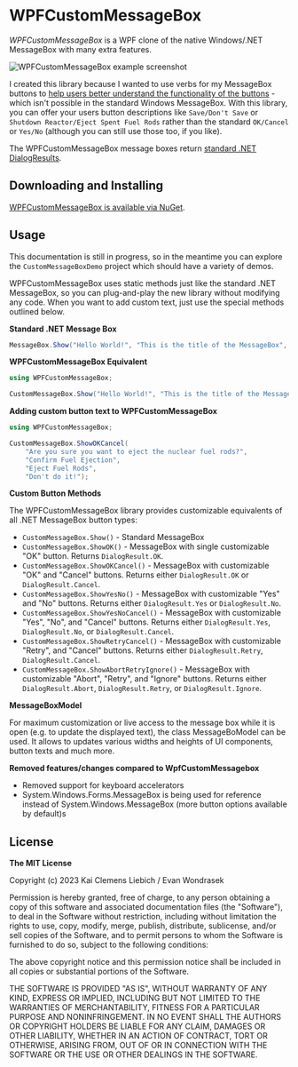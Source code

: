 WPFCustomMessageBox
=====================

*WPFCustomMessageBox* is a WPF clone of the native Windows/.NET MessageBox with many extra features.

![WPFCustomMessageBox example screenshot](http://i.stack.imgur.com/AQgEj.png)

I created this library because I wanted to use verbs for my MessageBox buttons to [help users better understand the functionality of the buttons](http://ux.stackexchange.com/a/9960/12349) - which isn't possible in the standard Windows MessageBox. With this library, you can offer your users button descriptions like `Save/Don't Save` or `Shutdown Reactor/Eject Spent Fuel Rods` rather than the standard `OK/Cancel` or `Yes/No` (although you can still use those too, if you like).

The WPFCustomMessageBox message boxes return [standard .NET DialogResults](http://msdn.microsoft.com/en-us/library/system.windows.DialogResult%28v=vs.100%29.aspx).

## Downloading and Installing ##

[WPFCustomMessageBox is available via NuGet](https://www.nuget.org/packages/WPFCustomMessageBox/).

## Usage ##

This documentation is still in progress, so in the meantime you can explore the `CustomMessageBoxDemo` project which should have a variety of demos.

WPFCustomMessageBox uses static methods just like the standard .NET MessageBox, so you can plug-and-play the new library without modifying any code. When you want to add custom text, just use the special methods outlined below.

**Standard .NET Message Box**


```csharp
MessageBox.Show("Hello World!", "This is the title of the MessageBox", MessageBoxButtons.OKCancel);
```

**WPFCustomMessageBox Equivalent**


```csharp
using WPFCustomMessageBox;

CustomMessageBox.Show("Hello World!", "This is the title of the MessageBox", MessageBoxButtons.OKCancel);
```

**Adding custom button text to WPFCustomMessageBox**

```csharp
using WPFCustomMessageBox;

CustomMessageBox.ShowOKCancel(
    "Are you sure you want to eject the nuclear fuel rods?",
    "Confirm Fuel Ejection",
    "Eject Fuel Rods",
    "Don't do it!");
```

**Custom Button Methods**

The WPFCustomMessageBox library provides customizable equivalents of all .NET MessageBox button types:

* `CustomMessageBox.Show()` - Standard MessageBox
* `CustomMessageBox.ShowOK()` - MessageBox with single customizable "OK" button. Returns `DialogResult.OK`.
* `CustomMessageBox.ShowOKCancel()` - MessageBox with customizable "OK" and "Cancel" buttons. Returns either `DialogResult.OK` or `DialogResult.Cancel`.
* `CustomMessageBox.ShowYesNo()` - MessageBox with customizable "Yes" and "No" buttons. Returns either `DialogResult.Yes` or `DialogResult.No`.
* `CustomMessageBox.ShowYesNoCancel()` - MessageBox with customizable "Yes", "No", and "Cancel" buttons. Returns either `DialogResult.Yes`, `DialogResult.No`, or `DialogResult.Cancel`.
* `CustomMessageBox.ShowRetryCancel()` - MessageBox with customizable "Retry", and "Cancel" buttons. Returns either `DialogResult.Retry`, `DialogResult.Cancel`.
* `CustomMessageBox.ShowAbortRetryIgnore()` - MessageBox with customizable "Abort", "Retry", and "Ignore" buttons. Returns either `DialogResult.Abort`, `DialogResult.Retry`, or `DialogResult.Ignore`.

**MessageBoxModel**

For maximum customization or live access to the message box while it is open (e.g. to update the displayed text), the class MessageBoModel can be used.
It allows to updates various widths and heights of UI components, button texts and much more.

**Removed features/changes compared to WpfCustomMessagebox**

* Removed support for keyboard accelerators
* System.Windows.Forms.MessageBox is being used for reference instead of System.Windows.MessageBox (more button options available by default)s


## License ##

**The MIT License**

Copyright (c) 2023 Kai Clemens Liebich / Evan Wondrasek

Permission is hereby granted, free of charge, to any person obtaining a copy of this software and associated documentation files (the "Software"), to deal in the Software without restriction, including without limitation the rights to use, copy, modify, merge, publish, distribute, sublicense, and/or sell copies of the Software, and to permit persons to whom the Software is furnished to do so, subject to the following conditions:

The above copyright notice and this permission notice shall be included in all copies or substantial portions of the Software.

THE SOFTWARE IS PROVIDED "AS IS", WITHOUT WARRANTY OF ANY KIND, EXPRESS OR IMPLIED, INCLUDING BUT NOT LIMITED TO THE WARRANTIES OF MERCHANTABILITY, FITNESS FOR A PARTICULAR PURPOSE AND NONINFRINGEMENT. IN NO EVENT SHALL THE AUTHORS OR COPYRIGHT HOLDERS BE LIABLE FOR ANY CLAIM, DAMAGES OR OTHER LIABILITY, WHETHER IN AN ACTION OF CONTRACT, TORT OR OTHERWISE, ARISING FROM, OUT OF OR IN CONNECTION WITH THE SOFTWARE OR THE USE OR OTHER DEALINGS IN THE SOFTWARE.
